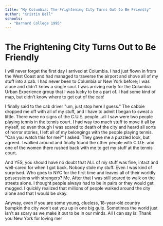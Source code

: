 ```yaml
---
title: "My Columbia: The Frightening City Turns Out to Be Friendly"
author: "Kristin Bell"
schools:
  - "Barnard College 1995"
---
```


# The Frightening City Turns Out to Be Friendly

I will never forget the first day I arrived at Columbia. I had just flown in from the West Coast and had managed to traverse the airport and shove all of my stuff into a cab. I had never been to Columbia or New York before; I was alone and didn't know a single soul. I was arriving early for the Columbia Urban Experience group that I was lucky to be a part of. I had some kind of map, but didn't know where to get out of the cab!

I finally said to the cab driver "um, just stop here I guess." The cabbie dropped me off with all of my stuff, and I have to admit I began to sweat a little. There were no signs of the C.U.E. people...all I saw were two people playing tennis in the tennis court. I had way too much stuff to move it all by myself, so even though I was scared to death of the city and heard all sorts of horror stories, I left all of my belongings with the people playing tennis. "Can you watch this for me?" I asked. They gave me a puzzled look, but agreed. I walked around and finally found the other people with C.U.E. and one of the women there rushed back with me to get my stuff at the tennis court.

And YES, you should have no doubt that ALL of my stuff was fine, intact and well-cared for when I got back. Nobody stole my stuff. Even I was kind of surprised. Who goes to NYC for the first time and leaves all of their worldly possessions with strangers? Me. After that I was still scared to walk on the streets alone. I thought people always had to be in pairs or they would get mugged. I quickly realized that millions of people walked around the city alone and that I would be okay.

Anyway, even if you are some young, clueless, 18-year-old country bumpkin the city won't eat you up in one big gulp. Sometimes the world just isn't as scary as we make it out to be in our minds. All I can say is: Thank you New York for loving me!
